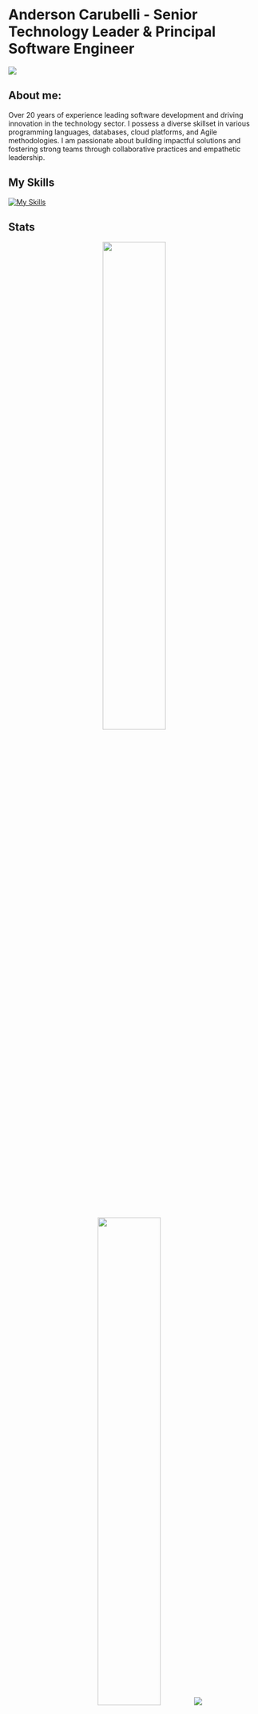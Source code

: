 # Anderson Carubelli - Senior Technology Leader & Principal Software Engineer
<a href="https://www.linkedin.com/in/andersoncarubelli/"><img src="https://img.shields.io/badge/LinkedIn-informational?logo=linkedin"/></a>

## About me:

Over 20 years of experience leading software development and driving innovation in the technology sector. I possess a diverse skillset in various programming languages, databases, cloud platforms, and Agile methodologies. I am passionate about building impactful solutions and fostering strong teams through collaborative practices and empathetic leadership.

## My Skills
[![My Skills](https://skillicons.dev/icons?i=java,go,py,rails,ts,git,github,gitlab,postgres,docker,aws,gcp,cloudflare)](https://skillicons.dev)

## Stats

<p align="center">
  <img height="50%" width="auto" src ="https://github-readme-stats.vercel.app/api?username=andersoncarubelli&show_icons=true&count_private=true&theme=darcula&hide_border=true&hide=issues,contribs&bg_color=00000000">
  <img height="50%" width="auto" src ="https://github-readme-stats.vercel.app/api/top-langs/?username=andersoncarubelli&layout=compact&hide_border=true&theme=darcula&bg_color=00000000">
  <img src ="https://github-readme-streak-stats.herokuapp.com?user=andersoncarubelli&theme=darcula&hide_border=true&background=FFFFFF00">
  <br>
  <br>
</p>

